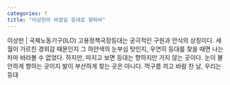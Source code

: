 ```yaml
---
categories: f
title: "이상헌의 바깥길 등대로 향하여"
---
```

이상헌 | 국제노동기구(ILO) 고용정책국장등대는 궁극적인 구원과 안식의 상징이다. 세월이 가르친 경외감 때문인지 그 하얀색의 눈부심 탓인지, 우연히 등대를 찾을 때면 나는 차마 바라볼 수 없었다. 하지만, 따지고 보면 등대는 향하지만 가지 않는 곳이다. 눈이 불안하게 향하는 곳이지 발이 부산하게 찾는 곳은 아니다. 먹구름 끼고 바람 찬 날, 우리는 등대 